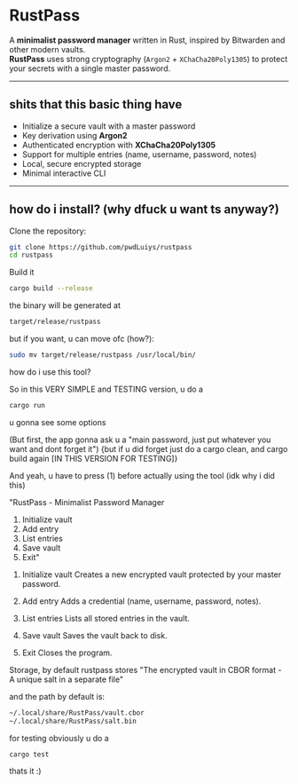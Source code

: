 # RustPass

A **minimalist password manager** written in Rust, inspired by Bitwarden and other modern vaults.  
**RustPass** uses strong cryptography (`Argon2` + `XChaCha20Poly1305`) to protect your secrets with a single master password.

---

## shits that this basic thing have
- Initialize a secure vault with a master password
- Key derivation using **Argon2**
- Authenticated encryption with **XChaCha20Poly1305**
- Support for multiple entries (name, username, password, notes)
- Local, secure encrypted storage
- Minimal interactive CLI

---

## how do i install? (why dfuck u want ts anyway?)

Clone the repository:

```bash
git clone https://github.com/pwdLuiys/rustpass
cd rustpass
```

Build it
```bash
cargo build --release
```
the binary will be generated at
```bash
target/release/rustpass

```
but if you want, u can move ofc
(how?):

```bash
sudo mv target/release/rustpass /usr/local/bin/

```
how do i use this tool?

So in this VERY SIMPLE and TESTING version, u do a 
```bash
cargo run
```

u gonna see some options

(But first, the app gonna ask u a "main password, just put whatever you want and dont forget it") {but if u did forget just do a cargo clean, and cargo build again [IN THIS VERSION FOR TESTING]}

And yeah, u have to press (1) before actually using the tool (idk why i did this)

"RustPass - Minimalist Password Manager
1) Initialize vault
2) Add entry
3) List entries
4) Save vault
5) Exit"

 1. Initialize vault
Creates a new encrypted vault protected by your master password.

 2. Add entry
Adds a credential (name, username, password, notes).

 3. List entries
Lists all stored entries in the vault.

 4. Save vault
Saves the vault back to disk.

 5. Exit
Closes the program.


Storage, by default rustpass stores "The encrypted vault in CBOR format -
A unique salt in a separate file"

and the path by default is: 
```bash
~/.local/share/RustPass/vault.cbor
~/.local/share/RustPass/salt.bin

```

for testing obviously u do a
```bash
cargo test

```

thats it :)

